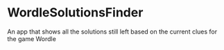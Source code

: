 # WordleSolutionsFinder
An app that shows all the solutions still left based on the current clues for the game Wordle
